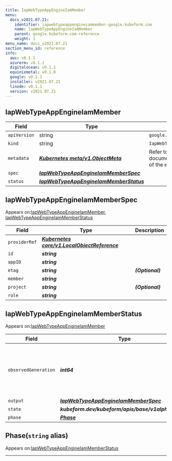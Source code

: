 ```yaml
---
title: IapWebTypeAppEngineIamMember
menu:
  docs_v2021.07.21:
    identifier: iapwebtypeappengineiammember-google.kubeform.com
    name: IapWebTypeAppEngineIamMember
    parent: google.kubeform.com-reference
    weight: 1
menu_name: docs_v2021.07.21
section_menu_id: reference
info:
  aws: v0.1.1
  azurerm: v0.1.1
  digitalocean: v0.1.1
  equinixmetal: v0.1.0
  google: v0.1.1
  installer: v2021.07.21
  linode: v0.1.1
  version: v2021.07.21
---
```


## IapWebTypeAppEngineIamMember
| Field | Type | Description |
| ------ | ----- | ----------- |
| `apiVersion` | string | `google.kubeform.com/v1alpha1` |
|    `kind` | string | `IapWebTypeAppEngineIamMember` |
| `metadata` | ***[Kubernetes meta/v1.ObjectMeta](https://v1-18.docs.kubernetes.io/docs/reference/generated/kubernetes-api/v1.18/#objectmeta-v1-meta)***|Refer to the Kubernetes API documentation for the fields of the `metadata` field.|
| `spec` | ***[IapWebTypeAppEngineIamMemberSpec](#iapwebtypeappengineiammemberspec)***||
| `status` | ***[IapWebTypeAppEngineIamMemberStatus](#iapwebtypeappengineiammemberstatus)***||
## IapWebTypeAppEngineIamMemberSpec

Appears on:[IapWebTypeAppEngineIamMember](#iapwebtypeappengineiammember), [IapWebTypeAppEngineIamMemberStatus](#iapwebtypeappengineiammemberstatus)

| Field | Type | Description |
| ------ | ----- | ----------- |
| `providerRef` | ***[Kubernetes core/v1.LocalObjectReference](https://v1-18.docs.kubernetes.io/docs/reference/generated/kubernetes-api/v1.18/#localobjectreference-v1-core)***||
| `id` | ***string***||
| `appID` | ***string***||
| `etag` | ***string***| ***(Optional)*** |
| `member` | ***string***||
| `project` | ***string***| ***(Optional)*** |
| `role` | ***string***||
## IapWebTypeAppEngineIamMemberStatus

Appears on:[IapWebTypeAppEngineIamMember](#iapwebtypeappengineiammember)

| Field | Type | Description |
| ------ | ----- | ----------- |
| `observedGeneration` | ***int64***| ***(Optional)*** Resource generation, which is updated on mutation by the API Server.|
| `output` | ***[IapWebTypeAppEngineIamMemberSpec](#iapwebtypeappengineiammemberspec)***| ***(Optional)*** |
| `state` | ***kubeform.dev/kubeform/apis/base/v1alpha1.State***| ***(Optional)*** |
| `phase` | ***[Phase](#phase)***| ***(Optional)*** |
## Phase(`string` alias)

Appears on:[IapWebTypeAppEngineIamMemberStatus](#iapwebtypeappengineiammemberstatus)

---
